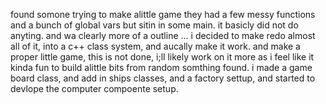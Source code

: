 
found somone trying to make alittle game they had a few messy functions and a bunch of global vars but sitin in some main. it basicly did not do anyting. and wa clearly more of a outline  ... i decided to make redo almost all of it, into a c++ class system, and aucally make it work.
and make a proper little game, this is not done, i;ll likely work on it more as i feel like it kinda fun to build alittle bits from random somthing found. i made a game board class, and add in ships classes, and a factory settup, and started to devlope the computer compoente setup.
